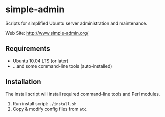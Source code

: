 simple-admin
============
Scripts for simplified Ubuntu server administration and
maintenance.

Web Site: http://www.simple-admin.org/


Requirements
------------
* Ubuntu 10.04 LTS (or later)
* ...and some command-line tools (auto-installed)


Installation
------------
The install script will install required command-line tools and
Perl modules.

1. Run install script: `./install.sh`
2. Copy & modify config files from `etc`.

